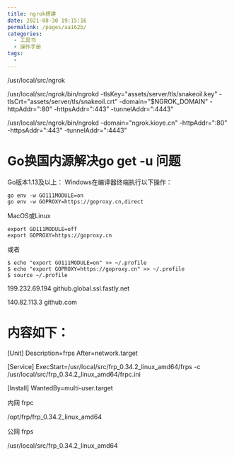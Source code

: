 ```yaml
---
title: ngrok搭建
date: 2021-08-30 19:15:16
permalink: /pages/aa162b/
categories:
  - 工具书
  - 操作手册
tags:
  - 
---
```

/usr/local/src/ngrok

/usr/local/src/ngrok/bin/ngrokd -tlsKey="assets/server/tls/snakeoil.key" -tlsCrt="assets/server/tls/snakeoil.crt" -domain="$NGROK_DOMAIN" -httpAddr=":80" -httpsAddr=":443" -tunnelAddr=":4443" 

/usr/local/src/ngrok/bin/ngrokd -domain="ngrok.kioye.cn" -httpAddr=":80" -httpsAddr=":443" -tunnelAddr=":4443" 



# Go换国内源解决go get -u 问题



Go版本1.13及以上：
Windows在编译器终端执行以下操作：

```
go env -w GO111MODULE=on
go env -w GOPROXY=https://goproxy.cn,direct
```

MacOS或Linux

```
export GO111MODULE=off
export GOPROXY=https://goproxy.cn
```

或者

```
$ echo "export GO111MODULE=on" >> ~/.profile
$ echo "export GOPROXY=https://goproxy.cn" >> ~/.profile
$ source ~/.profile
```





199.232.69.194 github.global.ssl.fastly.net

140.82.113.3 github.com





# 内容如下：
[Unit]
Description=frps
After=network.target

[Service]
ExecStart=/usr/local/src/frp_0.34.2_linux_amd64/frps -c /usr/local/src/frp_0.34.2_linux_amd64/frpc.ini 

[Install]
WantedBy=multi-user.target



内网 frpc

/opt/frp/frp_0.34.2_linux_amd64

公网 frps

/usr/local/src/frp_0.34.2_linux_amd64